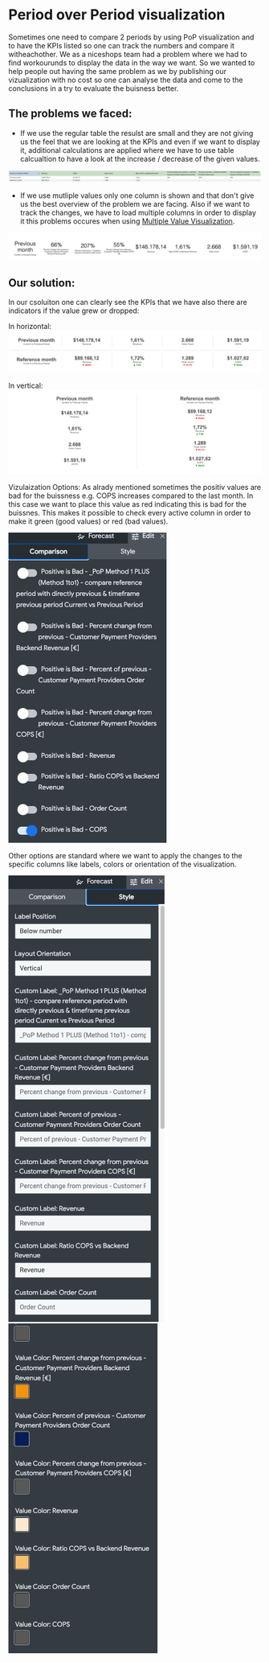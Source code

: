 # Period over Period visualization

Sometimes one need to compare 2 periods by using PoP visualization and to have the KPIs listed so one can track the numbers and compare it witheachother. We as a niceshops team had a problem where we had to find workourunds to display the data in the way we want. So we wanted to help people out having the same problem as we by publishing our vizualization with no cost so one can analyse the data and come to the conclusions in a try to evaluate the buisness better. 

## The problems we faced:

- If we use the regular table the resulst are small and they are not giving us the feel that we are looking at the KPIs and even if we want to display it, additional calculations are applied where we have to use table calcualtion to have a look at the increase / decrease of the given values.

![table](https://github.com/MilanKacar/viz-period_over_period/blob/main/doc/table_viz.png?raw=true)

- If we use mutliple values only one column is shown and that don't give us the best overview of the problem we are facing. Also if we want to track the changes, we have to load multiple columns in order to display it this problems occures when using [Multiple Value Visualization](https://marketplace.looker.com/marketplace/detail/viz-multiple_value).

![mult-value](https://github.com/MilanKacar/viz-period_over_period/blob/main/doc/mult-value.png?raw=true)

## Our solution:

In our csoluiton one can clearly see the KPIs that we have also there are indicators if the value grew or dropped:

In horizontal:
![mult-value-h](https://github.com/MilanKacar/viz-period_over_period/blob/main/doc/viz-1.png?raw=true)

In vertical:
![mult-value-v](https://github.com/MilanKacar/viz-period_over_period/blob/main/doc/viz-2.png?raw=true)


Vizulaization Options:
As alrady mentioned sometimes the positiv values are bad for the buissness e.g. COPS increases compared to the last month. In this case we want to place this value as red indicating this is bad for the buissnes. This makes it possible to check every active column in order to make it green (good values) or red (bad values).

![mult-value-v](https://github.com/MilanKacar/viz-period_over_period/blob/main/doc/comparioson-pos-neg.png?raw=true)


Other options are standard where we want to apply the changes to the specific columns like labels, colors or orientation of the visualization.

![mult-value-v](https://github.com/MilanKacar/viz-period_over_period/blob/main/doc/options.png?raw=true)
![mult-value-v](https://github.com/MilanKacar/viz-period_over_period/blob/main/doc/colors.png?raw=true)
